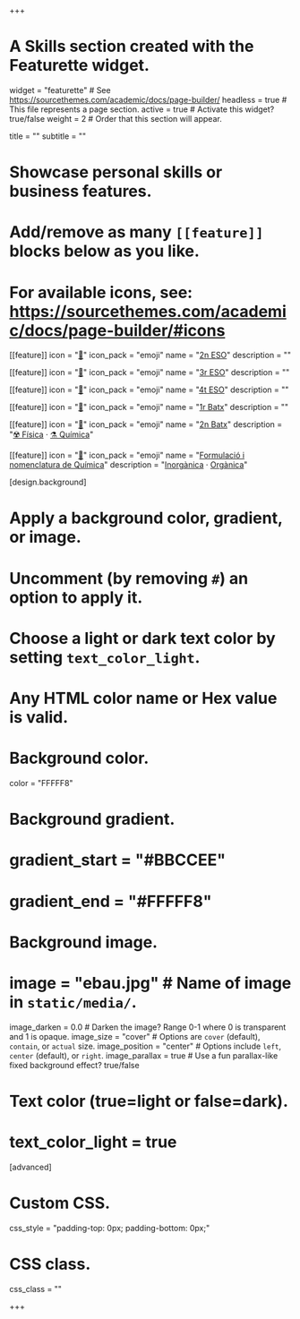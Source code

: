 +++
# A Skills section created with the Featurette widget.
widget = "featurette"  # See https://sourcethemes.com/academic/docs/page-builder/
headless = true  # This file represents a page section.
active = true  # Activate this widget? true/false
weight = 2  # Order that this section will appear.

title = ""
subtitle = ""

# Showcase personal skills or business features.
# 
# Add/remove as many `[[feature]]` blocks below as you like.
# 
# For available icons, see: https://sourcethemes.com/academic/docs/page-builder/#icons

[[feature]]
  icon = "[📗](2eso)"
  icon_pack = "emoji"
  name = "[2n ESO](2eso)"
  description = ""
  
[[feature]]
  icon = "[📘](3eso)"
  icon_pack = "emoji"
  name = "[3r ESO](3eso)"
  description = ""
  
[[feature]]
  icon = "[📙](4eso)"
  icon_pack = "emoji"
  name = "[4t ESO](4eso)"
  description = ""
  
[[feature]]
  icon = "[📕](1batx)"
  icon_pack = "emoji"
  name = "[1r Batx](1batx)"
  description = ""
      
[[feature]]
  icon = "[📓](2batx)"
  icon_pack = "emoji"
  name = "[2n Batx](2batx)"
  description = "[☢️ Física](2batx/fisica) · [⚗️ Química](2batx/quimica)"

[[feature]]
  icon = "[📔](formulacio-nomenclatura-quimica)"
  icon_pack = "emoji"
  name = "[Formulació i nomenclatura de Química](formulacio-nomenclatura-quimica)"
  description = "[Inorgànica](formulacio-nomenclatura-quimica/inorganica) · [Orgànica](formulacio-nomenclatura-quimica/organica)"

[design.background]
  # Apply a background color, gradient, or image.
  #   Uncomment (by removing `#`) an option to apply it.
  #   Choose a light or dark text color by setting `text_color_light`.
  #   Any HTML color name or Hex value is valid.
  
  # Background color.
  color = "FFFFF8"
  
  # Background gradient.
  # gradient_start = "#BBCCEE"
  # gradient_end = "#FFFFF8"
  
  # Background image.
  # image = "ebau.jpg"  # Name of image in `static/media/`.
  image_darken = 0.0  # Darken the image? Range 0-1 where 0 is transparent and 1 is opaque.
  image_size = "cover"  #  Options are `cover` (default), `contain`, or `actual` size.
  image_position = "center"  # Options include `left`, `center` (default), or `right`.
  image_parallax = true  # Use a fun parallax-like fixed background effect? true/false

  # Text color (true=light or false=dark).
  # text_color_light = true    

[advanced]
 # Custom CSS. 
 css_style = "padding-top: 0px; padding-bottom: 0px;"
 
 # CSS class.
 css_class = ""

+++